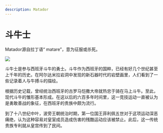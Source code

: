 ```yaml
---
description: Matador
---
```


# 斗牛士

Matador源自拉丁语“ matare”，意为征服或杀死。

![](https://pic1.zhimg.com/80/v2-2f79ccdb962084c280132255cab9351c_720w.jpg)

斗牛士是参与西班牙斗牛的勇士。斗牛作为西班牙的国粹，已经有好几个世纪甚至上千年的历史。在阿尔达米拉岩洞中发现的新石器时代的岩壁画里，人们看到了一些记录着人与牛搏斗的描绘。

根据历史记载，曾经统治西班牙的古罗马恺撒大帝就热忠于骑在马上斗牛。至此，现代斗牛的雏形基本形成。在这以后的六百多年时间里，这一竞技运动一直被认为是勇敢善战的象征，在西班牙的贵族中颇为流行。

到了十八世纪中叶，波旁王朝统治时期，第一位国王菲利佩五世对于这项运动深恶痛绝，认为这种容易对皇室成员造成伤害的残酷运动应该被禁止。此后，这一传统贵族专利就从皇宫传到了民间。

